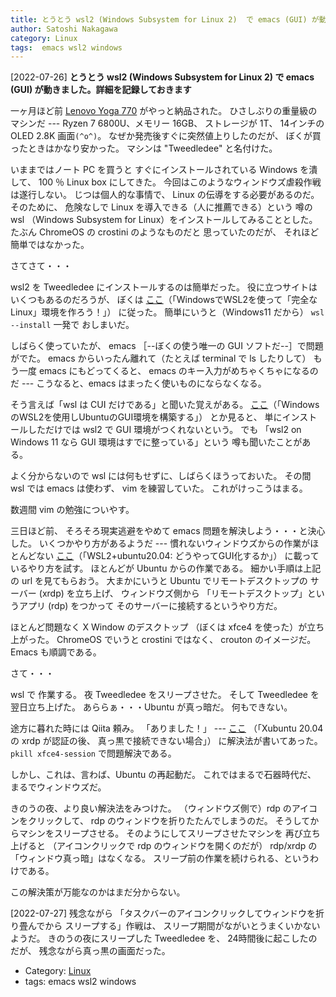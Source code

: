 ```yaml
---
title: とうとう wsl2 (Windows Subsystem for Linux 2)  で emacs (GUI) が動きました。詳細を記録しておきます
author: Satoshi Nakagawa
category: Linux
tags:  emacs wsl2 windows
---
```


[2022-07-26] **とうとう wsl2 (Windows Subsystem for Linux 2)  で emacs (GUI) が動きました。詳細を記録しておきます** 

 一ヶ月ほど前
[Lenovo Yoga 770](https://www.lenovo.com/jp/ja/notebooks/yoga/yoga-2-in-1-series/Yoga-7-Gen-7-14%E2%80%B3-AMD/p/LEN101Y0016?orgRef=https%253A%252F%252Fwww.google.com%252F) がやっと納品された。
ひさしぶりの重量級のマシンだ ---
Ryzen 7 6800U、メモリー 16GB、
ストレージが 1T、
14インチの OLED 2.8K 画面`(^o^)`。
なぜか発売後すぐに突然値上りしたのだが、
ぼくが買ったときはかなり安かった。
マシンは "Tweedledee" と名付けた。

 いままではノート PC を買うと
すぐにインストールされている Windows を潰して、
100 ％ Linux box にしてきた。
今回はこのようなウィンドウズ虐殺作戦は遂行しない。
じつは個人的な事情で、
Linux の伝導をする必要があるのだ。
そのために、
危険なしで Linux を導入できる（人に推薦できる）という
噂の 
wsl （Windows Subsystem for Linux）をインストールしてみることとした。
たぶん ChromeOS の crostini のようなものだと
思っていたのだが、
それほど簡単ではなかった。

 さてさて・・・

 wsl2 を Tweedledee にインストールするのは簡単だった。
役に立つサイトはいくつもあるのだろうが、
ぼくは
[ここ](https://www.kagoya.jp/howto/it-glossary/develop/wsl2_linux/#Windows10WSL2)（「WindowsでWSL2を使って「完全なLinux」環境を作ろう！」）
に従った。
簡単にいうと（Windows11 だから）
`wsl --install` 一発で
おしまいだ。

 しばらく使っていたが、
emacs ［--ぼくの使う唯一の GUI ソフトだ--］で問題がでた。
emacs からいったん離れて（たとえば terminal で ls したりして）
もう一度 emacs にもどってくると、
emacs のキー入力がめちゃくちゃになるのだ ---
こうなると、emacs はまったく使いものにならなくなる。

 そう言えば「wsl は CUI だけである」と聞いた覚えがある。
[ここ](https://karst459.com/190/?utm_source=pocket_mylist)（「WindowsのWSL2を使用しUbuntuのGUI環境を構築する」） とか見ると、
単にインストールしただけでは
wsl2 で GUI 環境がつくれないという。
でも
「wsl2 on Windows 11 なら GUI 環境はすでに整っている」という
噂も聞いたことがある。

 よく分からないので
wsl には何もせずに、しばらくほうっておいた。
その間 wsl では emacs は使わず、
vim を練習していた。
これがけっこうはまる。

 数週間 vim の勉強についやす。

 三日ほど前、
そろそろ現実逃避をやめて
emacs 問題を解決しよう・・・と決心した。
いくつかやり方があるようだ ---
慣れないウィンドウズからの作業がほとんどない
[ここ](https://qiita.com/atomyah/items/887a5185ec9a8206c7c4)（「WSL2+ubuntu20.04: どうやってGUI化するか」）
に載っているやり方を試す。
ほとんどが Ubuntu からの作業である。
細かい手順は上記の url を見てもらおう。
大まかにいうと Ubuntu でリモートデスクトップの
サーバー (xrdp) を立ち上げ、
ウィンドウズ側から
「リモートデスクトップ」というアプリ (rdp) をつかって
そのサーバーに接続するというやり方だ。

 ほとんど問題なく X Window のデスクトップ
（ぼくは xfce4 を使った）が立ち上がった。
ChromeOS でいうと crostini ではなく、
crouton のイメージだ。
Emacs も順調である。

 さて・・・

 wsl で 作業する。
夜 Tweedledee をスリープさせた。
そして Tweedledee を翌日立ち上げた。
あららぁ・・・Ubuntu が真っ暗だ。
何もできない。

 途方に暮れた時には Qiita 頼み。
「ありました！」 ---
[ここ](https://qiita.com/tukiyo3/items/8793ede62180a0e32a22)
（「Xubuntu 20.04 の xrdp が認証の後、
真っ黒で接続できない場合」）
に解決法が書いてあった。
`pkill xfce4-session` で問題解決である。

 しかし、これは、言わば、Ubuntu の再起動だ。
これではまるで石器時代だ、
まるでウィンドウズだ。

 きのうの夜、より良い解決法をみつけた。
（ウィンドウズ側で）rdp のアイコンをクリックして、
rdp のウィンドウを折りたたんでしまうのだ。
そうしてからマシンをスリープさせる。
そのようにしてスリープさせたマシンを
再び立ち上げると
（アイコンクリックで rdp のウィンドウを開くのだが）
rdp/xrdp の
「ウィンドウ真っ暗」はなくなる。
スリープ前の作業を続けられる、というわけである。

 この解決策が万能なのかはまだ分からない。

 [2022-07-27] 残念ながら
「タスクバーのアイコンクリックしてウィンドウを折り畳んでから
スリープする」作戦は、
スリープ期間がながいとうまくいかないようだ。
きのうの夜にスリープした Tweedledee を、
24時間後に起こしたのだが、
残念ながら真っ黒の画面だった。

- Category: [Linux](https://merapano.github.io/categories.html#Linux)
- tags:  emacs wsl2 windows
